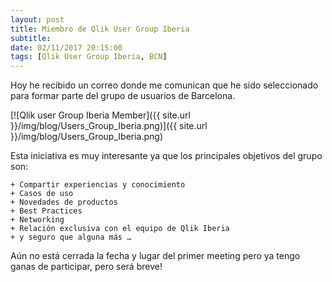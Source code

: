 ```yaml
---
layout: post
title: Miembro de Qlik User Group Iberia
subtitle: 
date: 02/11/2017 20:15:00
tags: [Qlik User Group Iberia, BCN]
---
```


Hoy he recibido un correo donde me comunican que he sido seleccionado para formar parte del grupo de usuarios de Barcelona.

[![Qlik user Group Iberia Member]({{ site.url }}/img/blog/Users_Group_Iberia.png)]({{ site.url }}/img/blog/Users_Group_Iberia.png)

Esta iniciativa es muy interesante ya que los principales objetivos del grupo son:

	+ Compartir experiencias y conocimiento
	+ Casos de uso
	+ Novedades de productos
	+ Best Practices
	+ Networking
	+ Relación exclusiva con el equipo de Qlik Iberia
	+ y seguro que alguna más …

Aún no está cerrada la fecha y lugar del primer meeting pero ya tengo ganas de participar, pero será breve!